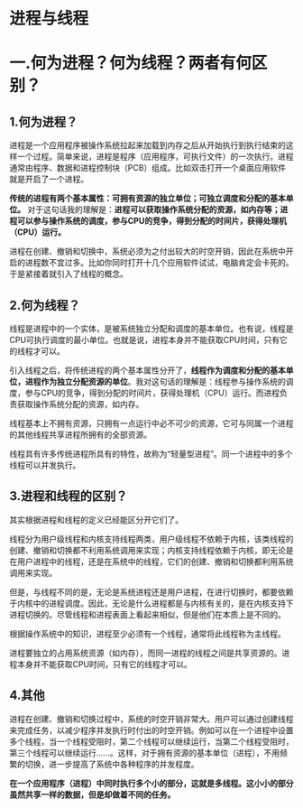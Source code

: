# 进程与线程

# 一.何为进程？何为线程？两者有何区别？
## 1.何为进程？
进程是一个应用程序被操作系统拉起来加载到内存之后从开始执行到执行结束的这样一个过程。简单来说，进程是程序（应用程序，可执行文件）的一次执行。进程通常由程序、数据和进程控制块（PCB）组成。比如双击打开一个桌面应用软件就是开启了一个进程。

__传统的进程有两个基本属性：可拥有资源的独立单位；可独立调度和分配的基本单位。__
对于这句话我的理解是：__进程可以获取操作系统分配的资源，如内存等；进程可以参与操作系统的调度，参与CPU的竞争，得到分配的时间片，获得处理机（CPU）运行。__

 进程在创建、撤销和切换中，系统必须为之付出较大的时空开销，因此在系统中开启的进程数不宜过多。比如你同时打开十几个应用软件试试，电脑肯定会卡死的。于是紧接着就引入了线程的概念。

## 2.何为线程？
线程是进程中的一个实体，是被系统独立分配和调度的基本单位。也有说，线程是CPU可执行调度的最小单位。也就是说，进程本身并不能获取CPU时间，只有它的线程才可以。

引入线程之后，将传统进程的两个基本属性分开了，__线程作为调度和分配的基本单位，进程作为独立分配资源的单位__。我对这句话的理解是：线程参与操作系统的调度，参与CPU的竞争，得到分配的时间片，获得处理机（CPU）运行。而进程负责获取操作系统分配的资源，如内存。

线程基本上不拥有资源，只拥有一点运行中必不可少的资源，它可与同属一个进程的其他线程共享进程所拥有的全部资源。

线程具有许多传统进程所具有的特性，故称为“轻量型进程”。同一个进程中的多个线程可以并发执行。

## 3.进程和线程的区别？
其实根据进程和线程的定义已经能区分开它们了。

线程分为用户级线程和内核支持线程两类，用户级线程不依赖于内核，该类线程的创建、撤销和切换都不利用系统调用来实现；内核支持线程依赖于内核，即无论是在用户进程中的线程，还是在系统中的线程，它们的创建、撤销和切换都利用系统调用来实现。

但是，与线程不同的是，无论是系统进程还是用户进程，在进行切换时，都要依赖于内核中的进程调度。因此，无论是什么进程都是与内核有关的，是在内核支持下进程切换的。尽管线程和进程表面上看起来相似，但是他们在本质上是不同的。

根据操作系统中的知识，进程至少必须有一个线程，通常将此线程称为主线程。

进程要独立的占用系统资源（如内存），而同一进程的线程之间是共享资源的。进程本身并不能获取CPU时间，只有它的线程才可以。

## 4.其他
进程在创建、撤销和切换过程中，系统的时空开销非常大。用户可以通过创建线程来完成任务，以减少程序并发执行时付出的时空开销。例如可以在一个进程中设置多个线程，当一个线程受阻时，第二个线程可以继续运行，当第二个线程受阻时，第三个线程可以继续运行......。这样，对于拥有资源的基本单位（进程），不用频繁的切换，进一步提高了系统中各种程序的并发程度。

__在一个应用程序（进程）中同时执行多个小的部分，这就是多线程。这小小的部分虽然共享一样的数据，但是却做着不同的任务。__




